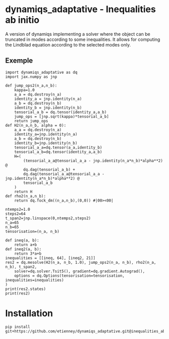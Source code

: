 # dynamiqs_adaptative - Inequalities ab initio
A version of dynamiqs implementing a solver where the object can be truncated in modes according to some inequalities. It allows for computing the Lindblad equation according to the selected modes only.

## Exemple
```
import dynamiqs_adaptative as dq
import jax.numpy as jnp

def jump_ops2(n_a,n_b):
    kappa=1.0
    a_a = dq.destroy(n_a)
    identity_a = jnp.identity(n_a)
    a_b = dq.destroy(n_b)
    identity_b = jnp.identity(n_b)
    tensorial_a_b = dq.tensor(identity_a,a_b)
    jump_ops = [jnp.sqrt(kappa)*tensorial_a_b]
    return jump_ops
def H2(n_a,n_b, alpha = 0):
    a_a = dq.destroy(n_a)
    identity_a=jnp.identity(n_a)
    a_b = dq.destroy(n_b)
    identity_b=jnp.identity(n_b)
    tensorial_a_a=dq.tensor(a_a,identity_b)
    tensorial_a_b=dq.tensor(identity_a,a_b)
    H=(
        (tensorial_a_a@tensorial_a_a - jnp.identity(n_a*n_b)*alpha**2) @ 
        dq.dag(tensorial_a_b) + 
        dq.dag(tensorial_a_a@tensorial_a_a - jnp.identity(n_a*n_b)*alpha**2) @ 
        tensorial_a_b 
    )
    return H
def rho2(n_a,n_b):
    return dq.fock_dm((n_a,n_b),(0,0)) #|00><00|

ntemps2=1.0
steps2=64
t_span2=jnp.linspace(0,ntemps2,steps2)
n_a=65
n_b=65
tensorisation=(n_a, n_b)

def ineq(a, b):
    return a+b
def ineq2(a, b):
    return 3*a+b
inequalities = [[ineq, 64], [ineq2, 21]]
res2 = dq.mesolve(H2(n_a, n_b, 1.0), jump_ops2(n_a, n_b), rho2(n_a, n_b), t_span2, 
    solver=dq.solver.Tsit5(), gradient=dq.gradient.Autograd(), 
    options = dq.Options(tensorisation=tensorisation, inequalities=inequalities)
)
print(res2.states)
print(res2)
```

# Installation 

```shell
pip install git+https://github.com/etienney/dynamiqs_adaptative.git@inequalities_ab_initio
```
